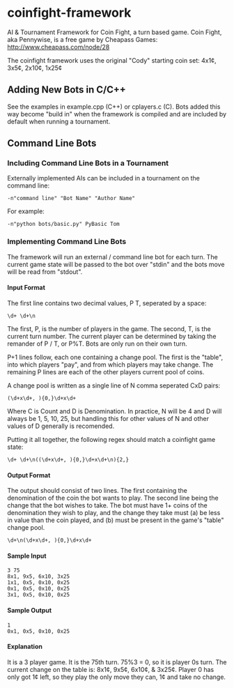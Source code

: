 coinfight-framework
===================

AI &amp; Tournament Framework for Coin Fight, a turn based game.
Coin Fight, aka Pennywise, is a free game by Cheapass Games:
http://www.cheapass.com/node/28

The coinfight framework uses the original "Cody" starting coin set:
4x1&cent;, 3x5&cent;, 2x10&cent;, 1x25&cent;

## Adding New Bots in C/C++

See the examples in example.cpp (C++) or cplayers.c (C). 
Bots added this way become "build in" when the framework is compiled and are included by default when running a tournament.

## Command Line Bots

### Including Command Line Bots in a Tournament

Externally implemented AIs can be included in a tournament on the command line:

    -n"command line" "Bot Name" "Author Name"
   
For example:

    -n"python bots/basic.py" PyBasic Tom

### Implementing Command Line Bots

The framework will run an external / command line bot for each turn. 
The current game state will be passed to the bot over "stdin" and the bots move will be read from "stdout".

#### Input Format

The first line contains two decimal values, P T, seperated by a space:

    \d+ \d+\n
  
The first, P, is the number of players in the game. The second, T, is the current turn number.
The current player can be determined by taking the remander of P / T, or P%T. Bots are only run on their own turn.

P+1 lines follow, each one containing a change pool. The first is the "table", into which players "pay", 
and from which players may take change. The remaining P lines are each of the other players current pool of coins.

A change pool is written as a single line of N comma seperated CxD pairs:

    (\d+x\d+, ){0,}\d+x\d+
    
Where C is Count and D is Denomination. In practice, N will be 4 and D will always be 1, 5, 10, 25, 
but handling this for other values of N and other values of D generally is recomended.

Putting it all together, the following regex should match a coinfight game state:

    \d+ \d+\n((\d+x\d+, ){0,}\d+x\d+\n){2,}
  
#### Output Format

The output should consist of two lines. The first containing the denomination of the coin the bot wants to play.
The second line being the change that the bot wishes to take. The bot must have 1+ coins of the denomination they wish
to play, and the change they take must (a) be less in value than the coin played, and (b) must be present in the 
game's "table" change pool.

    \d+\n(\d+x\d+, ){0,}\d+x\d+

#### Sample Input

    3 75
    8x1, 9x5, 6x10, 3x25
    1x1, 0x5, 0x10, 0x25
    0x1, 0x5, 0x10, 0x25
    3x1, 0x5, 0x10, 0x25

#### Sample Output

    1
    0x1, 0x5, 0x10, 0x25

#### Explanation

It is a 3 player game. It is the 75th turn. 75%3 = 0, so it is player 0s turn. The current change on the table is: 
8x1&cent;, 9x5&cent;, 6x10&cent;, &amp; 3x25&cent;. Player 0 has only got 1&cent; left, 
so they play the only move they can, 1&cent; and take no change. 
